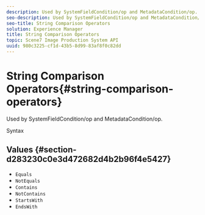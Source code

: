 ```yaml
---
description: Used by SystemFieldCondition/op and MetadataCondition/op.
seo-description: Used by SystemFieldCondition/op and MetadataCondition/op.
seo-title: String Comparison Operators
solution: Experience Manager
title: String Comparison Operators
topic: Scene7 Image Production System API
uuid: 980c3225-cf1d-43b5-8d99-83af8f0c82dd
---
```


# String Comparison Operators{#string-comparison-operators}

Used by SystemFieldCondition/op and MetadataCondition/op.

 Syntax 

## Values {#section-d283230c0e3d472682d4b2b96f4e5427}

* `Equals` 
* `NotEquals` 
* `Contains` 
* `NotContains` 
* `StartsWith` 
* `EndsWith`

